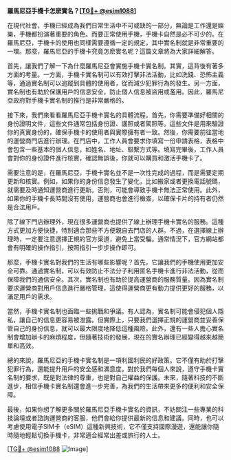 **羅馬尼亞手機卡怎麽實名？[[TG💪+ @esim1088](https://t.me/s/esim1088)]**

在現代社會，手機已經成為我們日常生活中不可或缺的一部分，無論是工作還是娛樂，手機都扮演著重要的角色。而要正常使用手機，手機卡自然是必不可少的。在羅馬尼亞，手機卡的使用也同樣需要遵循一定的規定，其中實名制就是非常重要的一環。那麼，羅馬尼亞的手機卡究竟怎麽實名呢？這篇文章將為大家詳細解答。

首先，讓我們了解一下為什麼羅馬尼亞會實施手機卡實名制。其實，這背後有著多方面的考量。一方面，手機卡實名制可以有效打擊非法活動，比如洗錢、恐怖主義等，通過實名制可以追蹤到具體的使用者，從而減少犯罪行為的發生。另一方面，實名制也有助於保護用戶的信息安全，防止個人信息被盜用或濫用。因此，羅馬尼亞政府對手機卡實名制的推行是非常嚴格的。

接下來，我們來看看羅馬尼亞手機卡實名的具體流程。首先，你需要準備好相關的身份證明文件，這些文件通常包括身份證、護照或者駕照等。這些文件是用來驗證你的真實身份的，確保手機卡的使用者與實際擁有者一致。然後，你需要前往當地的運營商門店進行辦理。在門店中，工作人員會要求你填寫一份申請表格，表格中會包含一些基本的個人信息，如姓名、地址、聯繫方式等。填寫完畢後，工作人員會對你的身份證件進行核實，確認無誤後，你就可以購買和激活手機卡了。

需要注意的是，在羅馬尼亞，手機卡實名並不是一次性完成的過程，而是需要定期更新和核實。例如，如果你的身份信息發生了變化，比如搬家或者更換電話號碼，就需要及時通知運營商進行更新。否則，可能會導致手機卡無法正常使用。此外，如果你的手機卡長時間沒有使用，運營商也會進行檢查，以確保卡片的持有者仍然是合法用戶。

除了線下門店辦理外，現在很多運營商也提供了線上辦理手機卡實名的服務。這種方式更加方便快捷，特別適合那些不方便親自去門店的人群。不過，在選擇線上辦理時，一定要注意選擇正規的官方渠道，避免上當受騙。通常情況下，官方網站都會有明確的操作指引，按照指引一步步操作即可。

那麼，手機卡實名對我們的生活有哪些影響呢？首先，它讓我們的手機使用更加安全可靠。通過實名制，可以有效防止不法分子利用匿名手機卡進行非法活動，從而保障我們的通信安全。其次，實名制也有助於提高運營商的服務質量。因為實名制要求運營商對用戶信息進行嚴格管理，這使得運營商更有動力提供更好的服務，以滿足用戶的需求。

當然，手機卡實名制也面臨一些挑戰和爭議。有人認為，實名制可能會侵犯個人隱私，讓自己的信息更容易被泄露。但實際上，只要我們選擇正規的運營商並妥善保管自己的身份信息，就可以最大限度地降低這種風險。此外，還有一些人擔心實名制會增加辦卡的麻煩程度，但隨著技術的發展，現在的實名辦理已經變得越來越簡單和高效。

總的來說，羅馬尼亞的手機卡實名制是一項利國利民的好政策。它不僅有助於打擊犯罪行為，還能提升用戶的安全感和滿意度。對於我們每個人來說，遵守手機卡實名制的要求，既是對法律的尊重，也是對自己權益的保護。未來，隨著科技的不斷進步，相信手機卡實名制還會進一步完善，為我們的生活帶來更多的便利和安全保障。

最後，如果你想了解更多關於羅馬尼亞手機卡實名的資訊，不妨關注一些專業的科技論壇或者諮詢運營商的客服，他們會給你提供最新的信息和建議。同時，也可以考慮使用電子SIM卡（eSIM）這種新興技術，它不僅支持國際漫遊，還能讓你隨時隨地輕鬆切換手機卡，非常適合經常出差或旅行的人士。

[[TG💪+ @esim1088](https://t.me/s/esim1088) ![Image](https://i.postimg.cc/4NQfJmqS/Snipaste-2025-05-13-00-14-12.png)]